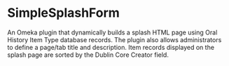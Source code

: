 # SimpleSplashForm
An Omeka plugin that dynamically builds a splash HTML page using Oral History Item Type database records.  The plugin also allows administrators to define a page/tab title and description.  Item records displayed on the splash page are sorted by the Dublin Core Creator field.
